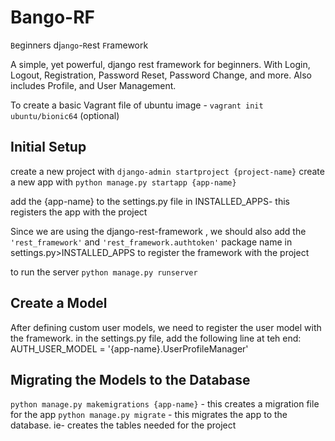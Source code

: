 # Bango-RF

`B`eginners dj`ango`-`R`est `F`ramework

A simple, yet powerful, django rest framework for beginners.
With Login, Logout, Registration, Password Reset, Password Change, and more.
Also includes Profile, and User Management.

To create a basic Vagrant file of ubuntu image - `vagrant init ubuntu/bionic64` (optional)


## Initial Setup
create a new project with `django-admin startproject {project-name}`
create a new app with `python manage.py startapp {app-name}`

add the {app-name} to the settings.py file in INSTALLED_APPS- this registers the app with the project

Since we are using the django-rest-framework , we should also add the `'rest_framework'` and `'rest_framework.authtoken'` package name in settings.py>INSTALLED_APPS to register the framework with the project

to run the server `python manage.py runserver`


## Create a Model
After defining custom user models, we need to register the user model with the framework.
in the settings.py file, add the following line at teh end:
AUTH_USER_MODEL = '{app-name}.UserProfileManager'

## Migrating the Models to the Database
`python manage.py makemigrations {app-name}` - this creates a migration file for the app
`python manage.py migrate` - this migrates the app to the database. ie- creates the tables needed for the project